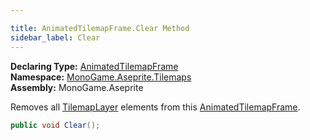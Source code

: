 ```yaml
---

title: AnimatedTilemapFrame.Clear Method
sidebar_label: Clear
---
```

**Declaring Type:** [AnimatedTilemapFrame](../)  
**Namespace:** [MonoGame.Aseprite.Tilemaps](../../)  
**Assembly:** MonoGame.Aseprite

Removes all [TilemapLayer](../../TilemapLayer/) elements from this [AnimatedTilemapFrame](../).

```csharp
public void Clear();
```

